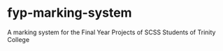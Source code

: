# fyp-marking-system
A marking system for the Final Year Projects of SCSS Students of Trinity College

